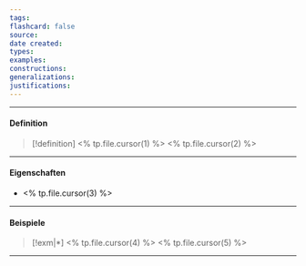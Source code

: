 ```yaml
---
tags: 
flashcard: false
source: 
date created: 
types: 
examples: 
constructions: 
generalizations: 
justifications:
---
```

***
#### Definition

> [!definition] <% tp.file.cursor(1) %>
> <% tp.file.cursor(2) %>

***
#### Eigenschaften

- <% tp.file.cursor(3) %>

***
#### Beispiele

> [!exm|*] <% tp.file.cursor(4) %> 
> <% tp.file.cursor(5) %>

***
